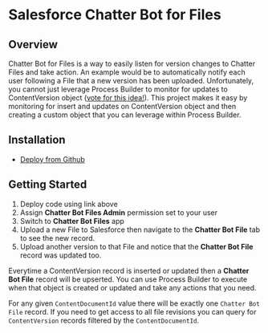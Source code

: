 Salesforce Chatter Bot for Files
================================

Overview
--------
Chatter Bot for Files is a way to easily listen for version changes to Chatter Files and take action.
An example would be to automatically notify each user following a File that a new version has been uploaded.
Unfortunately, you cannot just leverage Process Builder to monitor for updates to ContentVersion object ([vote for this idea!](https://success.salesforce.com/ideaView?id=0873A000000E35YQAS)).
This project makes it easy by monitoring for insert and updates on ContentVersion object and then creating a custom object that you can leverage within Process Builder.

Installation
----------------------

* [Deploy from Github](https://githubsfdeploy.herokuapp.com)

Getting Started
----------------------

1. Deploy code using link above
2. Assign **Chatter Bot Files Admin** permission set to your user
3. Switch to **Chatter Bot Files** app
4. Upload a new File to Salesforce then navigate to the **Chatter Bot File** tab to see the new record.
5. Upload another version to that File and notice that the **Chatter Bot File** record was updated too.

Everytime a ContentVersion record is inserted or updated then a **Chatter Bot File** record will be upserted. You can use Process Builder to execute when that object is created or updated and take any actions that you need.

For any given `ContentDocumentId` value there will be exactly one `Chatter Bot File` record. If you need to get access to all file revisions you can query for `ContentVersion` records filtered by the `ContentDocumentId`.